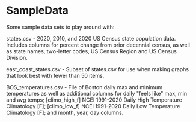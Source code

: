 # SampleData
Some sample data sets to play around with:

states.csv - 2020, 2010, and 2020 US Census state population data. Includes columns for percent change from prior decennial census, as well as state names, two-letter codes, US Census Region and US Census Division.

east_coast_states.csv - Subset of states.csv for use when making graphs that look best with fewer than 50 items.

BOS_temperatures.csv - File of Boston daily max and minimum temperatures as well as additional columns for daily "feels like" max, min and avg temps; [climo_high_f] NCEI 1991-2020 Daily High Temperature Climatology [F]; [climo_low_f] NCEI 1991-2020 Daily Low Temperature Climatology [F]; and month, year, day columns.

